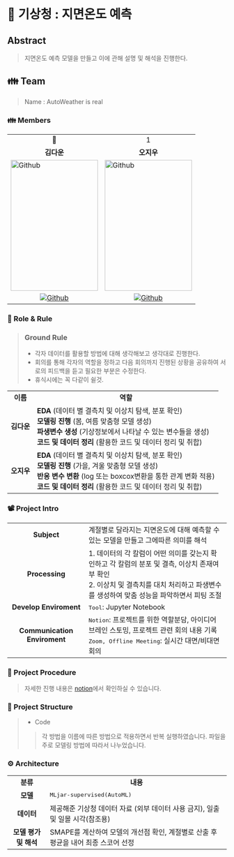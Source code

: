 # 🌄 기상청 : 지면온도 예측


## Abstract
> 지면온도 예측 모델을 만들고 이에 관해 설명 및 해석을 진행한다.

<h2> 👪 Team </h2>

> Name : AutoWeather is real

<h3> 👪 Members </h3>
<table>
  <tr>
    <td> <div align=center> 👑 </div> </td>
    <td> <div align=center>  1 </div> </td>
  </tr>
  <tr>
    <td> <div align=center> <b>김다운</b> </div> </td>
    <td> <div align=center> <b>오지우</b> </div> </td>
  </tr>
  <tr>
    <td> <img alt="Github" src ="https://github.com/Daw-ny/2023_Upstage_01st_Proj/assets/76687996/6522611f-8670-47be-8414-5b1e2563bc78" width="200" height="300"/> </td>
    <td> <img alt="Github" src ="https://github.com/Daw-ny/2023_Upstage_01st_Proj/assets/76687996/ed7442a2-126b-415c-9a23-50f3845a924f" width="200" height="300"/> </td>
  </tr>
  <tr>
    <td> <div align=center> <a href="https://github.com/Daw-ny"> <img alt="Github" src ="https://img.shields.io/badge/Github-181717.svg?&style=plastic&logo=Github&logoColor=white"/> </div> </td>
    <td> <div align=center> <a href="https://github.com/woooyen"> <img alt="Github" src ="https://img.shields.io/badge/Github-181717.svg?&style=plastic&logo=Github&logoColor=white"/> </div> </td>
  </tr>
</table>

<h3> 🛑 Role & Rule </h3>

> ### Ground Rule
> - 각자 데이터를 활용할 방법에 대해 생각해보고 생각대로 진행한다.
> - 회의를 통해 각자의 역할을 정하고 다음 회의까지 진행된 상황을 공유하여 서로의 피드백을 듣고 필요한 부분은 수정한다.
> - 휴식시에는 꼭 다같이 쉴것.


<table>
  <tr>
    <td> <div align=center> <b> 이름 </b> </div> </td>
    <td> <div align=center> <b> 역할 </b> </div> </td>
  </tr>
  <tr>
    <td> <div align=center> <b> 김다운 </b> </div> </td>
    <td> <b>EDA </b>(데이터 별 결측치 및 이상치 탐색, 분포 확인)</br> 
	 <b>모델링 진행 </b>(봄, 여름 맞춤형 모델 생성)</br>
	 <b>파생변수 생성 </b>(기상정보에서 나타날 수 있는 변수들을 생성)</br>
	 <b>코드 및 데이터 정리 </b>(활용한 코드 및 데이터 정리 및 취합) </td>
  </tr>
  <tr>
    <td> <div align=center> <b> 오지우 </b> </div> </td>
    <td> <b>EDA </b>(데이터 별 결측치 및 이상치 탐색, 분포 확인)</br>
	 <b>모델링 진행 </b>(가을, 겨울 맞춤형 모델 생성)</br>
	 <b>반응 변수 변환 </b>(log 또는 boxcox변환을 통한 관계 변화 적용)</br>
	 <b>코드 및 데이터 정리 </b>(활용한 코드 및 데이터 정리 및 취합) </td>
  </tr>
</table>

<h3> 📽️ Project Intro </h3>

<table>
  <tr>
    <td> <div align=center> <b> Subject </b> </div> </td>
    <td> 계절별로 달라지는 지면온도에 대해 예측할 수 있는 모델을 만들고 그에따른 의미를 해석 </td>
  </tr>
  <tr>
    <td> <div align=center> <b> Processing </b> </div> </td>
    <td> 1. 데이터의 각 칼럼이 어떤 의미를 갖는지 확인하고 각 칼럼의 분포 및 결측, 이상치 존재여부 확인 </br>
  	 2. 이상치 및 결측치를 대치 처리하고 파생변수를 생성하여 맞춤 성능을 파악하면서 피팅 조절 </td>
  </tr>
  <tr>
    <td> <div align=center> <b> Develop Enviroment </b> </div> </td>
    <td> <tt>Tool</tt>: Jupyter Notebook</td>
  </tr>
  <tr>
    <td> <div align=center> <b> Communication Enviroment </b> </div> </td>
    <td> <tt>Notion</tt>: 프로젝트를 위한 역할분담, 아이디어 브레인 스토밍, 프로젝트 관련 회의 내용 기록 </br>
	 <tt>Zoom, Offline Meeting</tt>: 실시간 대면/비대면 회의 </td>
  </tr>
</table>

<h3> 📆 Project Procedure </h3>

>  자세한 진행 내용은 [notion](https://www.notion.so/d52a18bf33b5403896132cc05fdbedaa?pvs=4)에서 확인하실 수 있습니다.

<h3> 📂 Project Structure </h3>

> - Code
>> 각 방법을 이름에 따른 방법으로 적용하면서 반복 실행하였습니다. 파일을 주로 모델링 방법에 따라서 나누었습니다.

<h3> ⚙️ Architecture </h3>
<table>
  <tr>
    <td> <div align=center> <b> 분류 </b> </div> </td>
    <td> <div align=center> <b> 내용 </b> </div> </td>
  </tr>
  <tr>
    <td> <div align=center> <b> 모델 </b> </div> </td>
    <td> <tt>MLjar-supervised(AutoML)</tt> </td>
  </tr>
  <tr>
    <td> <div align=center> <b> 데이터 </b> </div> </td>
    <td> 제공해준 기상청 데이터 자료 (외부 데이터 사용 금지), 일출 및 일몰 시각(참조용) </td>
  </tr>
  <tr>
    <td> <div align=center> <b> 모델 평가 및 해석 </b> </div> </td>
    <td> SMAPE를 계산하여 모델의 개선점 확인, 계절별로 산출 후 평균을 내어 최종 스코어 선정 </td>
  </tr>
</table>
